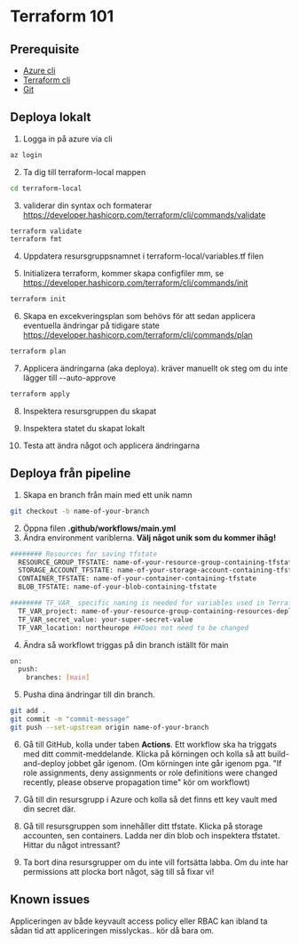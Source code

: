 # Terraform 101

## Prerequisite

- [Azure cli](https://learn.microsoft.com/en-us/cli/azure/install-azure-cli)
- [Terraform cli](https://developer.hashicorp.com/terraform/tutorials/aws-get-started/install-cli)
- [Git](https://github.com/git-guides/install-git)

## Deploya lokalt

1. Logga in på azure via cli

```bash
az login
```

2. Ta dig till terraform-local mappen

```bash
cd terraform-local
```

3.  validerar din syntax och formaterar https://developer.hashicorp.com/terraform/cli/commands/validate

```bash
terraform validate
terraform fmt
```

4. Uppdatera resursgruppsnamnet i terraform-local/variables.tf filen

5. Initializera terraform, kommer skapa configfiler mm, se https://developer.hashicorp.com/terraform/cli/commands/init

```bash
terraform init
```

6. Skapa en excekveringsplan som behövs för att sedan applicera eventuella ändringar på tidigare state https://developer.hashicorp.com/terraform/cli/commands/plan

```bash
terraform plan
```

7. Applicera ändringarna (aka deploya). kräver manuellt ok steg om du inte lägger till --auto-approve

```bash
terraform apply
```

8. Inspektera resursgruppen du skapat

9. Inspektera statet du skapat lokalt

10. Testa att ändra något och applicera ändringarna



## Deploya från pipeline

1. Skapa en branch från main med ett unik namn

```bash
git checkout -b name-of-your-branch
```

2. Öppna filen **.github/workflows/main.yml**
3. Ändra environment variblerna. **Välj något unik som du kommer ihåg!**

```bash
######## Resources for saving tfstate
  RESOURCE_GROUP_TFSTATE: name-of-your-resource-group-containing-tfstate
  STORAGE_ACCOUNT_TFSTATE: name-of-your-storage-account-containing-tfstate ##Can only be lower case letter and numbers
  CONTAINER_TFSTATE: name-of-your-container-containing-tfstate
  BLOB_TFSTATE: name-of-your-blob-containing-tfstate

######## TF_VAR_ specific naming is needed for variables used in Terraform files
  TF_VAR_project: name-of-your-resource-group-containing-resources-deployed-using-terraform ##Can only be letters, numbers, dashes, 3-21 chars
  TF_VAR_secret_value: your-super-secret-value
  TF_VAR_location: northeurope ##Does not need to be changed
```

4. Ändra så workflowt triggas på din branch iställt för main

```bash
on:
  push:
    branches: [main]
```

5. Pusha dina ändringar till din branch.

```bash
git add .
git commit -m "commit-message"
git push --set-upstream origin name-of-your-branch
```

6. Gå till GitHub, kolla under taben **Actions**. Ett workflow ska ha triggats med ditt commit-meddelande. Klicka på körningen och kolla så att build-and-deploy jobbet går igenom. (Om körningen inte går igenom pga. "If role assignments, deny assignments or role definitions were changed recently, please observe propagation time" kör om workflowt)

7. Gå till din resursgrupp i Azure och kolla så det finns ett key vault med din secret där.

8. Gå till resursgruppen som innehåller ditt tfstate. Klicka på storage accounten, sen containers. Ladda ner din blob och inspektera tfstatet. Hittar du något intressant?

9. Ta bort dina resursgrupper om du inte vill fortsätta labba. Om du inte har permissions att plocka bort något, säg till så fixar vi!

## Known issues

Appliceringen av både keyvault access policy eller RBAC kan ibland ta sådan tid att appliceringen misslyckas.. kör då bara om.
